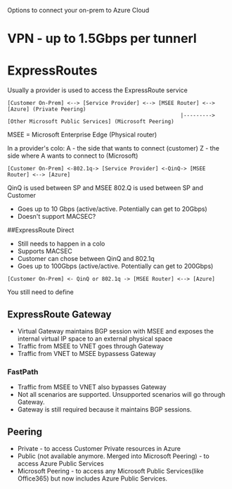 Options to connect your on-prem to Azure Cloud

# VPN - up to 1.5Gbps per tunnerl

# ExpressRoutes
Usually a provider is used to access the ExpressRoute service
```
[Customer On-Prem] <--> [Service Provider] <--> [MSEE Router] <--> [Azure] (Private Peering)
                                                       |---------> [Other Microsoft Public Services] (Microsoft Peering)
```
MSEE = Microsoft Enterprise Edge (Physical router)

In a provider's colo:
A - the side that wants to connect (customer)
Z - the side where A wants to connect to (Microsoft)

```
[Customer On-Prem] <-802.1q-> [Service Provider] <-QinQ-> [MSEE Router] <--> [Azure]
```
QinQ is used between SP and MSEE
802.Q is used between SP and Customer
- Goes up to 10 Gbps (active/active. Potentially can get to 20Gbps)
- Doesn't support MACSEC?

##ExpressRoute Direct
- Still needs to happen in a colo
- Supports MACSEC
- Customer can chose between QinQ and 802.1q
- Goes up to 100Gbps (active/active. Potentially can get to 200Gbps)
```
[Customer On-Prem] <- QinQ or 802.1q -> [MSEE Router] <--> [Azure]
```
You still need to define

## ExpressRoute Gateway
- Virtual Gateway maintains BGP session with MSEE and exposes the internal virtual IP space to an external physical space 
- Traffic from MSEE to VNET goes through Gateway
- Traffic from VNET to MSEE bypassess Gateway
### FastPath
- Traffic from MSEE to VNET also bypasses Gateway
- Not all scenarios are supported. Unsupported scenarios will go through Gateway.
- Gateway is still required because it maintains BGP sessions.


## Peering
- Private - to access Customer Private resources in Azure
- Public (not available anymore. Merged into Microsoft Peering) - to access Azure Public Services
- Microsoft Peering - to access any Microsoft Public Services(like Office365) but now includes Azure Public Services.

